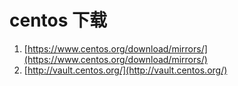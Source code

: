 # centos 下载

1. [https://www.centos.org/download/mirrors/](https://www.centos.org/download/mirrors/)
2. [http://vault.centos.org/](http://vault.centos.org/)

